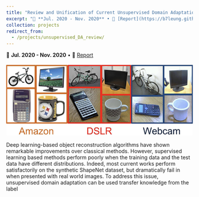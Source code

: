 ```yaml
---
title: "Review and Unification of Current Unsupervised Domain Adaptation Methods"
excerpt: "📅 **Jul. 2020 - Nov. 2020** • 📄 [Report](https://b7leung.github.io/files/Unsupervised_Domain_Adaptation.pdf) <br/> Proposes a unified taxonomy to generalize most of the current methods in unsupervised domain adaptation. Also takes a deep look into Contrastive Adaptation Networks, and ways to improve performance. [More info.](https://b7leung.github.io/projects/unsupervised_DA_review) <br/><img src='/images/da_review_main_picture.jpg'>"
collection: projects
redirect_from: 
  - /projects/unsupervised_DA_review/
---
```


📅 **Jul. 2020 - Nov. 2020** • 📄 [Report](https://b7leung.github.io/files/Unsupervised_Domain_Adaptation.pdf)

<img src='/images/da_review_main_picture.jpg'>

Deep learning-based object reconstruction algorithms
have shown remarkable improvements over classical methods. However, supervised learning based methods perform
poorly when the training data and the test data have different distributions. Indeed, most current works perform
satisfactorily on the synthetic ShapeNet dataset, but dramatically fail in when presented with real world images. To
address this issue, unsupervised domain adaptation can be
used transfer knowledge from the label
